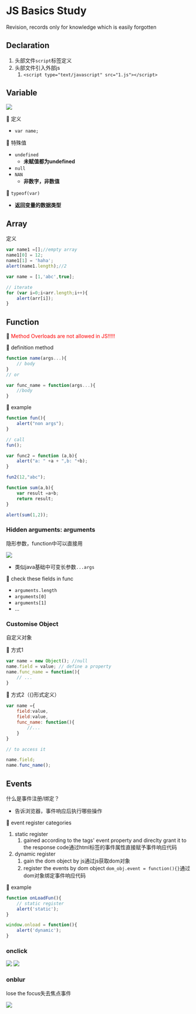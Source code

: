 # JS Basics Study

Revision, records only for knowledge which is easily forgotten

## Declaration

1. 头部文件`script`标签定义
2. 头部文件引入外部js
   1. `<script type="text/javascript" src="1.js"></script>`

## Variable

![](/static/2020-09-27-22-17-35.png)

🍊 定义

- `var name;`

🍊 特殊值

- `undefined`
  - **未赋值都为undefined**
- `null`
- `NAN`
  - **非数字，非数值**

🍬 `typeof(var)`

- **返回变量的数据类型**

## Array

定义

```js
var name1 =[];//empty array
name1[0] = 12;
name1[1] = 'haha';
alert(name1.length);//2

var name = [1,'abc',true];

// iterate
for (var i=0;i<arr.length;i++){
    alert(arr[i]);
}
```

## Function

🍬 <font color="red">Method Overloads are not allowed in JS!!!!!</font>

🍊 definition method

```js
function name(args...){
    // body
}
// or

var func_name = function(args...){
    //body
}
```

🍊 example

```js
function fun(){
    alert("non args");
}

// call
fun();

var func2 = function (a,b){
    alert("a: " +a + ",b: "+b);
}

fun2(12,"abc");

function sum(a,b){
    var result =a+b;
    return result;
}

alert(sum(1,2));

```

### Hidden arguments: arguments

隐形参数，function中可以直接用

![](/static/2020-09-27-22-32-37.png)

- 类似java基础中可变长参数`...args`

🍊 check these fields in func

- `arguments.length`
- `arguments[0]`
- `arguments[1]`
- ...

### Customise Object

自定义对象

🍊 方式1

```js
var name = new Object(); //null
name.field = value; // define a property
name.func_name = function(){
    // ...
}
```

🍊 方式2（{}形式定义）

```js
var name ={
    field:value,
    field:value,
    func_name: function(){
        //...
    }
}

// to access it

name.field;
name.func_name();
```

## Events

什么是事件注册/绑定？

- 告诉浏览器，事件响应后执行哪些操作

🍊 event register categories

1. static register
   1. gained according to the tags' event property and direclty grant it to the response code通过html标签的事件属性直接赋予事件响应代码
2. dynamic register
   1. gain the dom object by js通过js获取dom对象
   2. register the events by dom object `dom_obj.event = function(){}`通过dom对象绑定事件响应代码

🍊 example

```js
function onLoadFun(){
    // static register
    alert('static');
}

window.onload = function(){
    alert('dynamic');
}
```

### onclick

![](/static/2020-09-27-23-05-37.png)
![](/static/2020-09-27-23-05-51.png)

### onblur

lose the focus失去焦点事件

![](/static/2020-09-27-23-06-43.png)